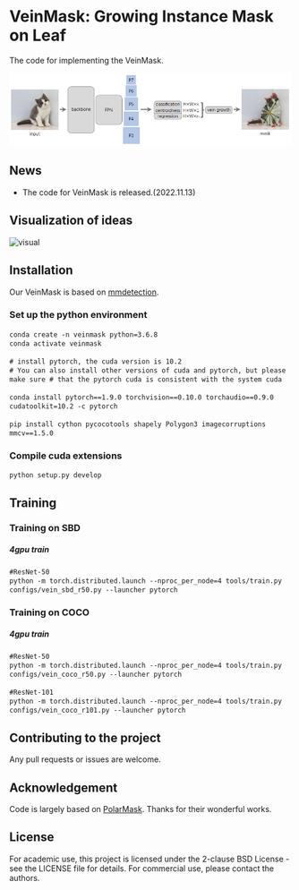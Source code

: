 # VeinMask: Growing Instance Mask on Leaf

The code for implementing the VeinMask. 

![architecture](imgs/architecture.png)


## News
- The code for VeinMask is released.(2022.11.13)


## Visualization of ideas
![visual](imgs/idea.png)




## Installation
Our VeinMask is based on [mmdetection](https://github.com/open-mmlab/mmdetection).


### Set up the python environment
```
conda create -n veinmask python=3.6.8
conda activate veinmask

# install pytorch, the cuda version is 10.2
# You can also install other versions of cuda and pytorch, but please make sure # that the pytorch cuda is consistent with the system cuda

conda install pytorch==1.9.0 torchvision==0.10.0 torchaudio==0.9.0 cudatoolkit=10.2 -c pytorch

pip install cython pycocotools shapely Polygon3 imagecorruptions mmcv==1.5.0
```

### Compile cuda extensions
```
python setup.py develop
```




## Training
### Training on SBD
##### 4gpu train
```
#ResNet-50
python -m torch.distributed.launch --nproc_per_node=4 tools/train.py configs/vein_sbd_r50.py --launcher pytorch
```

### Training on COCO
##### 4gpu train
```
#ResNet-50
python -m torch.distributed.launch --nproc_per_node=4 tools/train.py configs/vein_coco_r50.py --launcher pytorch

#ResNet-101
python -m torch.distributed.launch --nproc_per_node=4 tools/train.py configs/vein_coco_r101.py --launcher pytorch
```

## Contributing to the project
Any pull requests or issues are welcome.

## Acknowledgement
Code is largely based on [PolarMask](https://github.com/xieenze/PolarMask). Thanks for their wonderful works.

## License

For academic use, this project is licensed under the 2-clause BSD License - see the LICENSE file for details. For commercial use, please contact the authors. 
